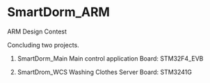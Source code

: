 # SmartDorm_ARM
ARM Design Contest

Concluding two projects.
1. SmartDorm_Main
  Main control application
  Board: STM32F4_EVB
  
2. SmartDrom_WCS
  Washing Clothes Server
  Board: STM3241G
